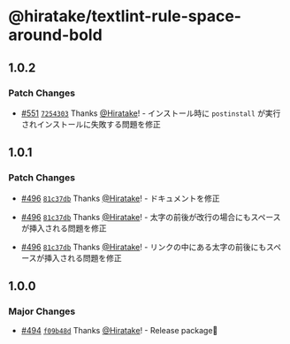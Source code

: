 # @hiratake/textlint-rule-space-around-bold

## 1.0.2

### Patch Changes

- [#551](https://github.com/Hiratake/hiratake-web/pull/551) [`7254303`](https://github.com/Hiratake/hiratake-web/commit/72543031983939221434c7dae56e509de598b500) Thanks [@Hiratake](https://github.com/Hiratake)! - インストール時に `postinstall` が実行されインストールに失敗する問題を修正

## 1.0.1

### Patch Changes

- [#496](https://github.com/Hiratake/hiratake-web/pull/496) [`81c37db`](https://github.com/Hiratake/hiratake-web/commit/81c37dbf1032253030404ef51e8cfc72ee96d898) Thanks [@Hiratake](https://github.com/Hiratake)! - ドキュメントを修正

- [#496](https://github.com/Hiratake/hiratake-web/pull/496) [`81c37db`](https://github.com/Hiratake/hiratake-web/commit/81c37dbf1032253030404ef51e8cfc72ee96d898) Thanks [@Hiratake](https://github.com/Hiratake)! - 太字の前後が改行の場合にもスペースが挿入される問題を修正

- [#496](https://github.com/Hiratake/hiratake-web/pull/496) [`81c37db`](https://github.com/Hiratake/hiratake-web/commit/81c37dbf1032253030404ef51e8cfc72ee96d898) Thanks [@Hiratake](https://github.com/Hiratake)! - リンクの中にある太字の前後にもスペースが挿入される問題を修正

## 1.0.0

### Major Changes

- [#494](https://github.com/Hiratake/hiratake-web/pull/494) [`f09b48d`](https://github.com/Hiratake/hiratake-web/commit/f09b48db7510a433d90f7a8819694840d62207dd) Thanks [@Hiratake](https://github.com/Hiratake)! - Release package🎉
